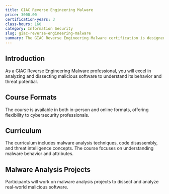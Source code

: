 ```yaml
---
title: GIAC Reverse Engineering Malware
price: 3000.00
certification-years: 3
class-hours: 160
category: Information Security
slug: giac-reverse-engineering-malware
summary: The GIAC Reverse Engineering Malware certification is designed for professionals specializing in analyzing and reverse engineering malicious software. This comprehensive course covers malware analysis, code disassembly, and threat intelligence. It equips candidates with the skills needed to dissect and understand malware behavior.
---
```


## Introduction

As a GIAC Reverse Engineering Malware professional, you will excel in analyzing and dissecting malicious software to understand its behavior and threat potential.

## Course Formats

The course is available in both in-person and online formats, offering flexibility to cybersecurity professionals.

## Curriculum

The curriculum includes malware analysis techniques, code disassembly, and threat intelligence concepts. The course focuses on understanding malware behavior and attributes.

## Malware Analysis Projects

Participants will work on malware analysis projects to dissect and analyze real-world malicious software.

